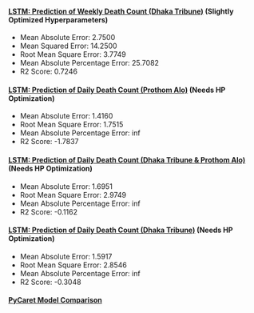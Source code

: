 #### [LSTM: Prediction of Weekly Death Count (Dhaka Tribune)](https://github.com/OmdenaAI/omdena-bangladesh-roadsafety/blob/main/src/tasks/task-3-MachineLearning/Time-Series%20Analysis/weekly-lstm-ts-dhaka-tribune.ipynb) (Slightly Optimized Hyperparameters)

* Mean Absolute Error: 2.7500
* Mean Squared Error: 14.2500
* Root Mean Square Error: 3.7749
* Mean Absolute Percentage Error: 25.7082
* R2 Score: 0.7246

#### [LSTM: Prediction of Daily Death Count (Prothom Alo)](https://github.com/OmdenaAI/omdena-bangladesh-roadsafety/blob/main/src/tasks/task-3-MachineLearning/Time-Series%20Analysis/lstm-ts-prothom-alo.ipynb) (Needs HP Optimization)

* Mean Absolute Error: 1.4160
* Root Mean Square Error: 1.7515
* Mean Absolute Percentage Error: inf
* R2 Score: -1.7837

#### [LSTM: Prediction of Daily Death Count (Dhaka Tribune & Prothom Alo)](https://github.com/OmdenaAI/omdena-bangladesh-roadsafety/blob/main/src/tasks/task-3-MachineLearning/Time-Series%20Analysis/lstm-ts-prothom-alo-dhaka-tribune.ipynb) (Needs HP Optimization)

* Mean Absolute Error: 1.6951
* Root Mean Square Error: 2.9749
* Mean Absolute Percentage Error: inf
* R2 Score: -0.1162

#### [LSTM: Prediction of Daily Death Count (Dhaka Tribune)](https://github.com/OmdenaAI/omdena-bangladesh-roadsafety/blob/main/src/tasks/task-3-MachineLearning/Time-Series%20Analysis/lstm-ts-dhaka-tribune.ipynb) (Needs HP Optimization)

* Mean Absolute Error: 1.5917
* Root Mean Square Error: 2.8546
* Mean Absolute Percentage Error: inf
* R2 Score: -0.3048

#### [PyCaret Model Comparison](https://github.com/OmdenaAI/omdena-bangladesh-roadsafety/blob/main/src/tasks/task-3-MachineLearning/Time-Series%20Analysis/pycaret-ts-prothom-alo-dhaka-tribune.ipynb) 
